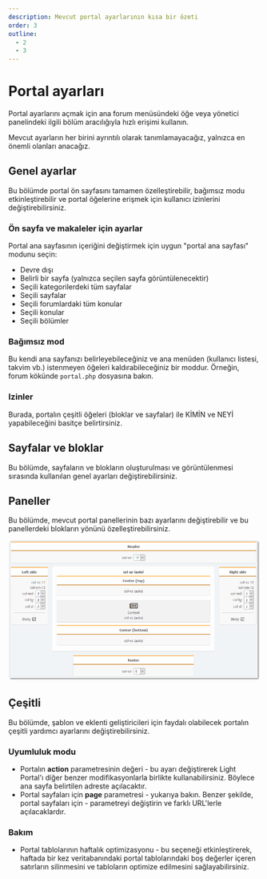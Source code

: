 ```yaml
---
description: Mevcut portal ayarlarının kısa bir özeti
order: 3
outline:
  - 2
  - 3
---
```


# Portal ayarları

Portal ayarlarını açmak için ana forum menüsündeki öğe veya yönetici panelindeki ilgili bölüm aracılığıyla hızlı erişimi kullanın.

Mevcut ayarların her birini ayrıntılı olarak tanımlamayacağız, yalnızca en önemli olanları anacağız.

## Genel ayarlar

Bu bölümde portal ön sayfasını tamamen özelleştirebilir, bağımsız modu etkinleştirebilir ve portal öğelerine erişmek için kullanıcı izinlerini değiştirebilirsiniz.

### Ön sayfa ve makaleler için ayarlar

Portal ana sayfasının içeriğini değiştirmek için uygun "portal ana sayfası" modunu seçin:

- Devre dışı
- Belirli bir sayfa (yalnızca seçilen sayfa görüntülenecektir)
- Seçili kategorilerdeki tüm sayfalar
- Seçili sayfalar
- Seçili forumlardaki tüm konular
- Seçili konular
- Seçili bölümler

### Bağımsız mod

Bu kendi ana sayfanızı belirleyebileceğiniz ve ana menüden (kullanıcı listesi, takvim vb.) istenmeyen öğeleri kaldırabileceğiniz bir moddur. Örneğin, forum kökünde `portal.php` dosyasına bakın.

### Izinler

Burada, portalın çeşitli öğeleri (bloklar ve sayfalar) ile KİMİN ve NEYİ yapabileceğini basitçe belirtirsiniz.

## Sayfalar ve bloklar

Bu bölümde, sayfaların ve blokların oluşturulması ve görüntülenmesi sırasında kullanılan genel ayarları değiştirebilirsiniz.

## Paneller

Bu bölümde, mevcut portal panellerinin bazı ayarlarını değiştirebilir ve bu panellerdeki blokların yönünü özelleştirebilirsiniz.

![Panels](panels.png)

## Çeşitli

Bu bölümde, şablon ve eklenti geliştiricileri için faydalı olabilecek portalın çeşitli yardımcı ayarlarını değiştirebilirsiniz.

### Uyumluluk modu

- Portalın **action** parametresinin değeri - bu ayarı değiştirerek Light Portal'ı diğer benzer modifikasyonlarla birlikte kullanabilirsiniz. Böylece ana sayfa belirtilen adreste açılacaktır.
- Portal sayfaları için **page** parametresi - yukarıya bakın. Benzer şekilde, portal sayfaları için - parametreyi değiştirin ve farklı URL'lerle açılacaklardır.

### Bakım

- Portal tablolarının haftalık optimizasyonu - bu seçeneği etkinleştirerek, haftada bir kez veritabanındaki portal tablolarındaki boş değerler içeren satırların silinmesini ve tabloların optimize edilmesini sağlayabilirsiniz.

